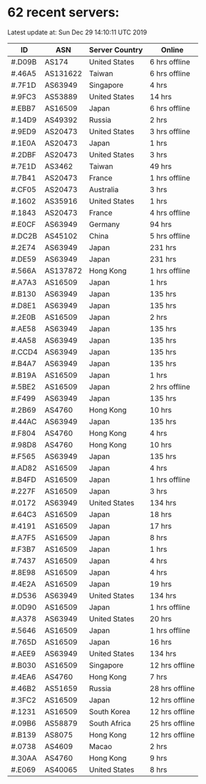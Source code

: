 # 62 recent servers:

Latest update at: Sun Dec 29 14:10:11 UTC 2019

| ID | ASN | Server Country | Online |
| -- | --- | -------------- | ------ |
| #.D09B | AS174 | United States | 6 hrs offline |
| #.46A5 | AS131622 | Taiwan | 6 hrs offline |
| #.7F1D | AS63949 | Singapore | 4 hrs |
| #.9FC3 | AS53889 | United States | 14 hrs |
| #.EBB7 | AS16509 | Japan | 6 hrs offline |
| #.14D9 | AS49392 | Russia | 2 hrs |
| #.9ED9 | AS20473 | United States | 3 hrs offline |
| #.1E0A | AS20473 | Japan | 1 hrs |
| #.2DBF | AS20473 | United States | 3 hrs |
| #.7E1D | AS3462 | Taiwan | 49 hrs |
| #.7B41 | AS20473 | France | 1 hrs offline |
| #.CF05 | AS20473 | Australia | 3 hrs |
| #.1602 | AS35916 | United States | 1 hrs |
| #.1843 | AS20473 | France | 4 hrs offline |
| #.E0CF | AS63949 | Germany | 94 hrs |
| #.DC2B | AS45102 | China | 5 hrs offline |
| #.2E74 | AS63949 | Japan | 231 hrs |
| #.DE59 | AS63949 | Japan | 231 hrs |
| #.566A | AS137872 | Hong Kong | 1 hrs offline |
| #.A7A3 | AS16509 | Japan | 1 hrs |
| #.B130 | AS63949 | Japan | 135 hrs |
| #.D8E1 | AS63949 | Japan | 135 hrs |
| #.2E0B | AS16509 | Japan | 2 hrs |
| #.AE58 | AS63949 | Japan | 135 hrs |
| #.4A58 | AS63949 | Japan | 135 hrs |
| #.CCD4 | AS63949 | Japan | 135 hrs |
| #.B4A7 | AS63949 | Japan | 135 hrs |
| #.B19A | AS16509 | Japan | 1 hrs |
| #.5BE2 | AS16509 | Japan | 2 hrs offline |
| #.F499 | AS63949 | Japan | 135 hrs |
| #.2B69 | AS4760 | Hong Kong | 10 hrs |
| #.44AC | AS63949 | Japan | 135 hrs |
| #.F804 | AS4760 | Hong Kong | 4 hrs |
| #.98D8 | AS4760 | Hong Kong | 10 hrs |
| #.F565 | AS63949 | Japan | 135 hrs |
| #.AD82 | AS16509 | Japan | 4 hrs |
| #.B4FD | AS16509 | Japan | 1 hrs offline |
| #.227F | AS16509 | Japan | 3 hrs |
| #.0172 | AS63949 | United States | 134 hrs |
| #.64C3 | AS16509 | Japan | 18 hrs |
| #.4191 | AS16509 | Japan | 17 hrs |
| #.A7F5 | AS16509 | Japan | 8 hrs |
| #.F3B7 | AS16509 | Japan | 1 hrs |
| #.7437 | AS16509 | Japan | 4 hrs |
| #.8E98 | AS16509 | Japan | 4 hrs |
| #.4E2A | AS16509 | Japan | 19 hrs |
| #.D536 | AS63949 | United States | 134 hrs |
| #.0D90 | AS16509 | Japan | 1 hrs offline |
| #.A378 | AS63949 | United States | 20 hrs |
| #.5646 | AS16509 | Japan | 1 hrs offline |
| #.765D | AS16509 | Japan | 16 hrs |
| #.AEE9 | AS63949 | United States | 134 hrs |
| #.B030 | AS16509 | Singapore | 12 hrs offline |
| #.4EA6 | AS4760 | Hong Kong | 7 hrs |
| #.46B2 | AS51659 | Russia | 28 hrs offline |
| #.3FC2 | AS16509 | Japan | 12 hrs offline |
| #.1231 | AS16509 | South Korea | 12 hrs offline |
| #.09B6 | AS58879 | South Africa | 25 hrs offline |
| #.B139 | AS8075 | Hong Kong | 12 hrs offline |
| #.0738 | AS4609 | Macao | 2 hrs |
| #.30AA | AS4760 | Hong Kong | 9 hrs |
| #.E069 | AS40065 | United States | 8 hrs |

